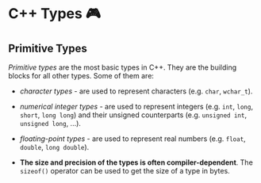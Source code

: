 # C++ Types 🎮

## Primitive Types

_Primitive types_ are the most basic types in C++. They are the building blocks for all other types. Some of them are:

- _character types_ - are used to represent characters (e.g. `char`, `wchar_t`).
- _numerical integer types_ - are used to represent integers (e.g. `int`, `long`, `short`, `long long`) and their unsigned counterparts (e.g. `unsigned int`, `unsigned long`, ...).
- _floating-point types_ - are used to represent real numbers (e.g. `float`, `double`, `long double`).

- **The size and precision of the types is often compiler-dependent**. The `sizeof()` operator can be used to get the size of a type in bytes.
